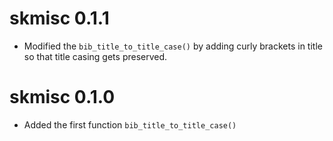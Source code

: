 # skmisc 0.1.1

* Modified the `bib_title_to_title_case()` by adding curly brackets in title so 
  that title casing gets preserved.

# skmisc 0.1.0

* Added the first function `bib_title_to_title_case()`
